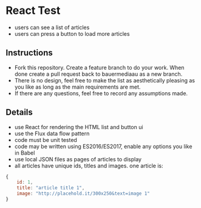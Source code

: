 # React Test

- users can see a list of articles
- users can press a button to load more articles

## Instructions

- Fork this repository. Create a feature branch to do your work. When done create a pull request back to bauermediaau as a new branch.
- There is no design, feel free to make the list as aesthetically pleasing as you like as long as the main requirements are met.
- If there are any questions, feel free to record any assumptions made.

## Details

- use React for rendering the HTML list and button ui
- use the Flux data flow pattern
- code must be unit tested
- code may be written using ES2016/ES2017, enable any options you like in Babel
- use local JSON files as pages of articles to display
- all articles have unique ids, titles and images. one article is:
```js
{
    id: 1,
    title: "article title 1",
    image: "http://placehold.it/300x250&text=image 1"
}
```
